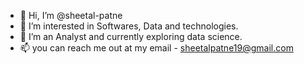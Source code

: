 - 👋 Hi, I’m @sheetal-patne
- 👀 I’m interested in Softwares, Data and technologies.
- 🌱 I’m an Analyst and currently exploring data science.
- 📫 you can reach me out at my email - sheetalpatne19@gmail.com

